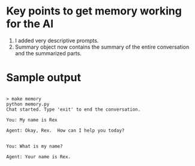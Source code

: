 # Key points to get memory working for the AI

1. I added very descriptive prompts.
2. Summary object now contains the summary of the entire conversation and the summarized parts. 

# Sample output

```base

> make memory
python memory.py
Chat started. Type 'exit' to end the conversation.

You: My name is Rex

Agent: Okay, Rex.  How can I help you today?


You: What is my name?

Agent: Your name is Rex.
```
